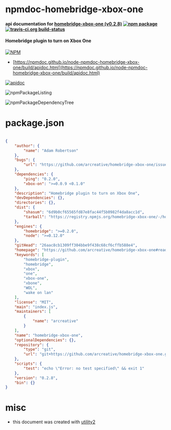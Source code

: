 # npmdoc-homebridge-xbox-one

#### api documentation for  [homebridge-xbox-one (v0.2.8)](https://github.com/arcreative/homebridge-xbox-one#readme)  [![npm package](https://img.shields.io/npm/v/npmdoc-homebridge-xbox-one.svg?style=flat-square)](https://www.npmjs.org/package/npmdoc-homebridge-xbox-one) [![travis-ci.org build-status](https://api.travis-ci.org/npmdoc/node-npmdoc-homebridge-xbox-one.svg)](https://travis-ci.org/npmdoc/node-npmdoc-homebridge-xbox-one)

#### Homebridge plugin to turn on Xbox One

[![NPM](https://nodei.co/npm/homebridge-xbox-one.png?downloads=true&downloadRank=true&stars=true)](https://www.npmjs.com/package/homebridge-xbox-one)

- [https://npmdoc.github.io/node-npmdoc-homebridge-xbox-one/build/apidoc.html](https://npmdoc.github.io/node-npmdoc-homebridge-xbox-one/build/apidoc.html)

[![apidoc](https://npmdoc.github.io/node-npmdoc-homebridge-xbox-one/build/screenCapture.buildCi.browser.%252Ftmp%252Fbuild%252Fapidoc.html.png)](https://npmdoc.github.io/node-npmdoc-homebridge-xbox-one/build/apidoc.html)

![npmPackageListing](https://npmdoc.github.io/node-npmdoc-homebridge-xbox-one/build/screenCapture.npmPackageListing.svg)

![npmPackageDependencyTree](https://npmdoc.github.io/node-npmdoc-homebridge-xbox-one/build/screenCapture.npmPackageDependencyTree.svg)



# package.json

```json

{
    "author": {
        "name": "Adam Robertson"
    },
    "bugs": {
        "url": "https://github.com/arcreative/homebridge-xbox-one/issues"
    },
    "dependencies": {
        "ping": "0.2.0",
        "xbox-on": ">=0.0.9 <0.1.0"
    },
    "description": "Homebridge plugin to turn on Xbox One",
    "devDependencies": {},
    "directories": {},
    "dist": {
        "shasum": "6d9b0cf65565fd87e8fac44f5b0982f4da8acc1d",
        "tarball": "https://registry.npmjs.org/homebridge-xbox-one/-/homebridge-xbox-one-0.2.8.tgz"
    },
    "engines": {
        "homebridge": ">=0.2.0",
        "node": ">=0.12.0"
    },
    "gitHead": "26aac8cb1309ff304bbe9f438c68cf6cffb588e4",
    "homepage": "https://github.com/arcreative/homebridge-xbox-one#readme",
    "keywords": [
        "homebridge-plugin",
        "homebridge",
        "xbox",
        "one",
        "xbox-one",
        "xbone",
        "WOL",
        "wake on lan"
    ],
    "license": "MIT",
    "main": "index.js",
    "maintainers": [
        {
            "name": "arcreative"
        }
    ],
    "name": "homebridge-xbox-one",
    "optionalDependencies": {},
    "repository": {
        "type": "git",
        "url": "git+https://github.com/arcreative/homebridge-xbox-one.git"
    },
    "scripts": {
        "test": "echo \"Error: no test specified\" && exit 1"
    },
    "version": "0.2.8",
    "bin": {}
}
```



# misc
- this document was created with [utility2](https://github.com/kaizhu256/node-utility2)
